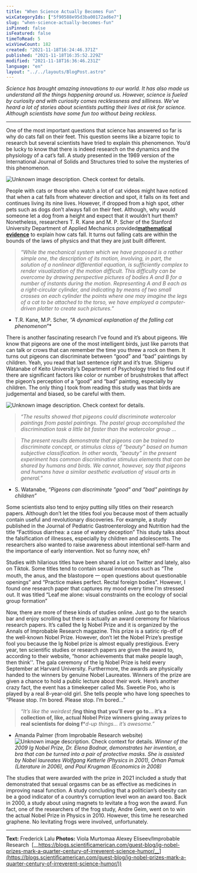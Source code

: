 ```yaml
---
title: "When Science Actually Becomes Fun"
wixCategoryIds: ["5f90588e95d3ba00172ad6e7"]
slug: "when-science-actually-becomes-fun"
isPinned: false
isFeatured: false
timeToRead: 5
wixViewCount: 182
created: "2021-11-18T16:24:46.371Z"
published: "2021-11-18T16:35:52.229Z"
modified: "2021-11-18T16:36:46.231Z"
language: "en"
layout: "../../layouts/BlogPost.astro"
---
```


*Science has brought amazing innovations to our world. It has also made us understand all the things happening around us. However, science is fueled by curiosity and with curiosity comes recklessness and silliness. We've heard a lot of stories about scientists putting their lives at risk for science. Although scientists have some fun too without being reckless.*

---


One of the most important questions that science has answered so far is why do cats fall on their feet. This question seems like a bizarre topic to research but several scientists have tried to explain this phenomenon. You’d be lucky to know that there is indeed research on the dynamics and the physiology of a cat’s fall. A study presented in the 1969 version of the International Journal of Solids and Structures tried to solve the mysteries of this phenomenon.


![Unknown image description. Check context for details.](https://static.wixstatic.com/media/abd5f5_adaf3df5b8cc44fd94fdd923e3af845f~mv2.png) <!-- Original name: falling cat.tif -->


People with cats or those who watch a lot of cat videos might have noticed that when a cat falls from whatever direction and spot, it falls on its feet and continues living its nine lives. However, if dropped from a high spot, other pets such as dogs don’t always fall on their feet. Although, why would someone let a dog from a height and expect that it wouldn’t hurt them? Nonetheless, researchers T. R. Kane and M. P. Scher of the Stanford University Department of Applied Mechanics provided[__mathematical evidence__](https://people.nscl.msu.edu/~hergert/phy820_fs19/material/pdfs/Kane1969_A%20Dynamical%20Explanation%20of%20the%20Falling%20Cat%20Phenomenon.pdf) to explain how cats fall. It turns out falling cats are within the bounds of the laws of physics and that they are just built different.&nbsp;

> *“While the mechanical system which we have proposed is a rather simple one, the description of its motion, involving, in part, the solution of a nonlinear differential equation, is sufficiently complex to render visualization of the motion difficult. This difficulty can be overcome by drawing perspective pictures of bodies A and B for a number of instants during the motion. Representing A and B each as a right-circular cylinder, and indicating by means of two small crosses on each cylinder the points where one may imagine the legs of a cat to be attached to the torso, we have employed a computer-driven plotter to create such pictures.”*

- T.R. Kane, M.P. Scher, *“A dynamical explanation of the falling cat phenomenon*”*

There is another fascinating research I’ve found and it’s about pigeons. We know that pigeons are one of the most intelligent birds, just like parrots that can talk or crows that can remember the time you threw a rock on them. It turns out pigeons can discriminate between “good” and “bad” paintings by children. Yeah, you read that last sentence right and it’s true. Shigeru Watanabe of Keito University’s Department of Psychology tried to find out if there are significant factors like color or number of brushstrokes that affect the pigeon’s perception of a “good” and “bad” painting, especially by children. The only thing I took from reading this study was that birds are judgemental and biased, so be careful with them.&nbsp;

<span style="textAlignment:center;"></span>
![Unknown image description. Check context for details.](https://static.wixstatic.com/media/abd5f5_c4e030d5c5da43a5a1a07d20d14c6c4d~mv2.png) <!-- Original name: pigeon and boy.tif -->


> *“The results showed that pigeons could discriminate watercolor paintings from pastel paintings. The pastel group accomplished the discrimination task a little bit faster than the watercolor group …*

> *The present results demonstrate that pigeons can be trained to discriminate concept, or stimulus class of “beauty” based on human subjective classification. In other words, “beauty” in the present experiment has common discriminative stimulus elements that can be shared by humans and birds. We cannot, however, say that pigeons and humans have a similar aesthetic evaluation of visual arts in general.”*

- S. Watanabe, *“Pigeons can discriminate "good" and "bad" paintings by children”*

Some scientists also tend to enjoy putting silly titles on their research papers. Although don’t let the titles fool you because most of them actually contain useful and revolutionary discoveries. For example, a study published in the Journal of Pediatric Gastroenterology and Nutrition had the title “Factitious diarrhea: a case of watery deception” This study talks about the falsification of illnesses, especially by children and adolescents. The researchers also wanted to raise awareness about intentional self-harm and the importance of early intervention. Not so funny now, eh?&nbsp;

Studies with hilarious titles have been shared a lot on Twitter and lately, also on Tiktok. Some titles tend to contain sexual innuendos such as “The mouth, the anus, and the blastopore 一 open questions about questionable openings” and “Practice makes perfect. Rectal foreign bodies”. However, I found one research paper that captures my mood every time I’m stressed out. It was titled “Leaf me alone: visual constraints on the ecology of social group formation”

Now, there are more of these kinds of studies online. Just go to the search bar and enjoy scrolling but there is actually an award ceremony for hilarious research papers. It’s called the Ig Nobel Prize and it is organized by the Annals of Improbable Research magazine. This prize is a satiric rip-off of the well-known Nobel Prize. However, don’t let the Nobel Prize’s prestige fool you because the Ig Nobel prize is almost equally prestigious. Every year, ten scientific studies or research papers are given the award to,  according to their website, “honor achievements that make people laugh, then think''. The gala ceremony of the Ig Nobel Prize is held every September at Harvard University. Furthermore, the awards are physically handed to the winners by genuine Nobel Laureates. Winners of the prize are given a chance to hold a public lecture about their work. Here’s another crazy fact, the event has a timekeeper called Ms. Sweetie Poo, who is played by a real 8-year-old girl. She tells people who have long speeches to “Please stop. I’m bored. Please stop. I’m bored…”

> *“It’s like the weirdest f***ing thing that you’ll ever go to… it’s a collection of, like, actual Nobel Prize winners giving away prizes to real scientists for doing f****d-up things… it’s awesome.”*

- Amanda Palmer (from Improbable Research website)
<span style="textAlignment:center;"></span>
![Unknown image description. Check context for details.](https://static.wixstatic.com/media/abd5f5_310de221b9054e3bab71e8d11575c898~mv2.jpg) <!-- Original name: igprize.jpg -->
<span style="textAlignment:center;">*Winner of the 2009 Ig Nobel Prize, Dr. Elena Bodnar, demonstrates her invention, a bra that can be turned into a pair of protective masks. She is assisted by Nobel laureates Wolfgang Ketterle (Physics in 2001), Orhan Pamuk (Literature in 2006), and Paul Krugman (Economics in 2008)*</span>
<span style="textAlignment:center;"></span>

The studies that were awarded with the prize in 2021 included a study that demonstrated that sexual orgasms can be as effective as medicines in improving nasal function. A study concluding that a politician’s obesity can be a good indicator of a country’s corruption level won an award too. Back in 2000, a study about using magnets to levitate a frog won the award. Fun fact, one of the researchers of the frog study, Andre Geim, went on to win the actual Nobel Prize in Physics in 2010. However, this time he researched graphene. No levitating frogs were involved, unfortunately.


---


**Text:** Frederick Lalu
**Photos:** Viola Murtomaa
	     Alexey Eliseev/Improbable Research	
&nbsp;[__https://blogs.scientificamerican.com/guest-blog/ig-nobel-prizes-mark-a-quarter-century-of-irreverent-science-humor/__](https://blogs.scientificamerican.com/guest-blog/ig-nobel-prizes-mark-a-quarter-century-of-irreverent-science-humor/))
